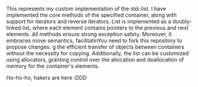 This represents my custom implementation of the std::list. I have implemented the core methods of the specified container, along with support for iterators and reverse iterators. List is implemented as a doubly-linked list, where each element contains pointers to the previous and next elements. All methods ensure strong exception safety. Moreover, it embraces move semantics, facilitatinYou need to fork this repository to propose changes.
g the efficient transfer of objects between containers without the necessity for copying. Additionally, the list can be customized using allocators, granting control over the allocation and deallocation of memory for the container's elements.

Ho-ho-ho, hakers are here :DDD
